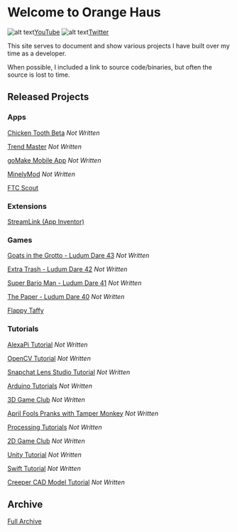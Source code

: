 # Welcome to Orange Haus
![alt text](https://orange.haus/images/youtube.png "YouTube Logo")[YouTube](https://www.youtube.com/orangehaus)   ![alt text](https://orange.haus/images/twitter.png "Twitter Logo")[Twitter](https://twitter.com/jacobbashista)

This site serves to document and show various projects I have built over my time as a developer.

When possible, I included a link to source code/binaries, but often the source is lost to time.

## Released Projects

### Apps

[Chicken Tooth Beta]() *Not Written*

[Trend Master]() *Not Written*

[goMake Mobile App]() *Not Written*

[MinelyMod]() *Not Written*

[FTC Scout](https://orange.haus/ftcscout)

### Extensions

[StreamLink (App Inventor)](https://orange.haus/streamlink)

### Games

[Goats in the Grotto - Ludum Dare 43]() *Not Written*

[Extra Trash - Ludum Dare 42]() *Not Written*

[Super Bario Man - Ludum Dare 41]() *Not Written*

[The Paper - Ludum Dare 40]() *Not Written*

[Flappy Taffy](https://orange.haus/flappytaffy)

### Tutorials

[AlexaPi Tutorial]() *Not Written*

[OpenCV Tutorial]() *Not Written*

[Snapchat Lens Studio Tutorial]() *Not Written*

[Arduino Tutorials]() *Not Written*

[3D Game Club]() *Not Written*

[April Fools Pranks with Tamper Monkey]() *Not Written*

[Processing Tutorials]() *Not Written*

[2D Game Club]() *Not Written*

[Unity Tutorial]() *Not Written*

[Swift Tutorial]() *Not Written*

[Creeper CAD Model Tutorial]() *Not Written*

## Archive

[Full Archive](https://orange.haus/archive)